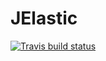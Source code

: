 # JElastic

[![Travis build status](https://travis-ci.org/koushikr/jelastic.svg?branch=master)](https://travis-ci.org/jelastic/qtrouper)